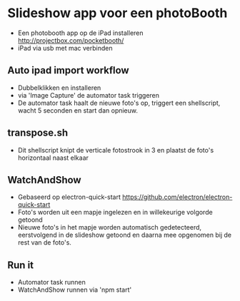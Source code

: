 # Slideshow app voor een photoBooth
* Een photobooth app op de iPad installeren http://projectbox.com/pocketbooth/
* iPad via usb met mac verbinden

## Auto ipad import workflow
* Dubbelklikken en installeren
* via 'Image Capture' de automator task triggeren
* De automator task haalt de nieuwe foto's op, triggert een shellscript, wacht 5 seconden en start dan opnieuw.

## transpose.sh
* Dit shellscript knipt de verticale fotostrook in 3 en plaatst de foto's horizontaal naast elkaar

## WatchAndShow
* Gebaseerd op electron-quick-start
https://github.com/electron/electron-quick-start
* Foto's worden uit een mapje ingelezen en in willekeurige volgorde getoond
* Nieuwe foto's in het mapje worden automatisch gedetecteerd, eerstvolgend in de slideshow getoond en daarna mee opgenomen bij de rest van de foto's.

## Run it
* Automator task runnen
* WatchAndShow runnen via 'npm start'
